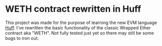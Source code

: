 # WETH contract rewritten in Huff

This project was made for the purpose of learning the new EVM language [Huff](https://huff.sh/).
I've rewritten the basic functionality of the classic Wrapped Ether contract aka
"WETH". Not fully tested just yet so there may still be some bugs to iron out.


